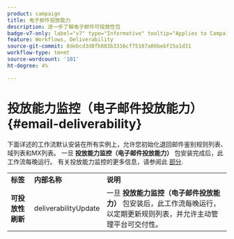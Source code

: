 ```yaml
---
product: campaign
title: 电子邮件投放能力
description: 进一步了解电子邮件可投放性包
badge-v7-only: label="v7" type="Informative" tooltip="Applies to Campaign Classic v7 only"
feature: Workflows, Deliverability
source-git-commit: 8debcd3d8fb883b3316cf75187a86bebf15a1d31
workflow-type: tm+mt
source-wordcount: '101'
ht-degree: 4%

---
```



# 投放能力监控（电子邮件投放能力）{#email-deliverability}



下面详述的工作流默认安装在所有实例上，允许您初始化退回邮件鉴别规则列表、域列表和MX列表。 一旦 **投放能力监控（电子邮件投放能力）** 包安装完成后，此工作流每晚运行。 有关投放能力监控的更多信息，请参阅此 [部分](../../delivery/using/about-deliverability.md).

<table> 
 <tbody> 
  <tr> 
   <td> <strong>标签</strong><br /> </td> 
   <td> <strong>内部名称</strong><br /> </td> 
   <td> <strong>说明</strong><br /> </td> 
  </tr> 
  <tr> 
   <td> <strong>可投放性刷新</strong><br /> </td> 
   <td> <span class="uicontrol">deliverabilityUpdate</span> <br /> </td> 
   <td>  一旦 <strong>投放能力监控（电子邮件投放能力）</strong> 包安装后，此工作流每晚运行，以定期更新规则列表，并允许主动管理平台可交付性。<br /> </td> 
  </tr> 
 </tbody> 
</table>


